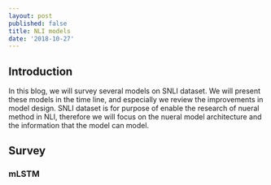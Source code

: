```yaml
---
layout: post
published: false
title: NLI models
date: '2018-10-27'
---
```

## Introduction 
In this blog, we will survey several models on SNLI dataset. We will present these models in the time line, and especially we review the improvements in model design. SNLI dataset is for purpose of enable the research of nueral method in NLI, therefore we will focus on the nueral model architecture and the information that the model can model.  

## Survey


### 

### mLSTM


